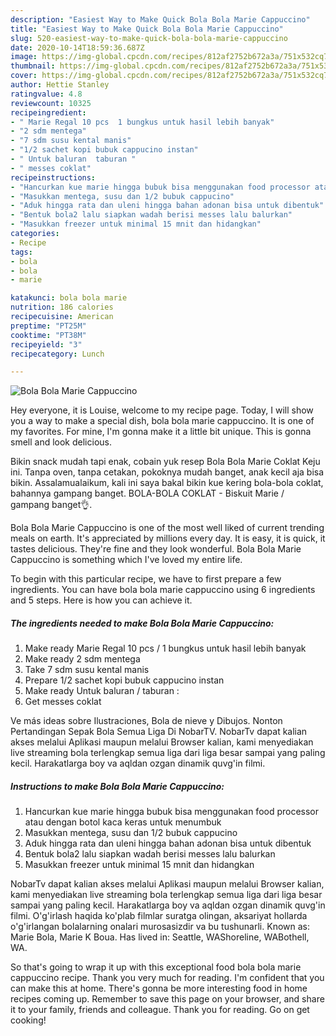 ```yaml
---
description: "Easiest Way to Make Quick Bola Bola Marie Cappuccino"
title: "Easiest Way to Make Quick Bola Bola Marie Cappuccino"
slug: 520-easiest-way-to-make-quick-bola-bola-marie-cappuccino
date: 2020-10-14T18:59:36.687Z
image: https://img-global.cpcdn.com/recipes/812af2752b672a3a/751x532cq70/bola-bola-marie-cappuccino-foto-resep-utama.jpg
thumbnail: https://img-global.cpcdn.com/recipes/812af2752b672a3a/751x532cq70/bola-bola-marie-cappuccino-foto-resep-utama.jpg
cover: https://img-global.cpcdn.com/recipes/812af2752b672a3a/751x532cq70/bola-bola-marie-cappuccino-foto-resep-utama.jpg
author: Hettie Stanley
ratingvalue: 4.8
reviewcount: 10325
recipeingredient:
- " Marie Regal 10 pcs  1 bungkus untuk hasil lebih banyak"
- "2 sdm mentega"
- "7 sdm susu kental manis"
- "1/2 sachet kopi bubuk cappucino instan"
- " Untuk baluran  taburan "
- " messes coklat"
recipeinstructions:
- "Hancurkan kue marie hingga bubuk bisa menggunakan food processor atau dengan botol kaca keras untuk menumbuk"
- "Masukkan mentega, susu dan 1/2 bubuk cappucino"
- "Aduk hingga rata dan uleni hingga bahan adonan bisa untuk dibentuk"
- "Bentuk bola2 lalu siapkan wadah berisi messes lalu balurkan"
- "Masukkan freezer untuk minimal 15 mnit dan hidangkan"
categories:
- Recipe
tags:
- bola
- bola
- marie

katakunci: bola bola marie 
nutrition: 186 calories
recipecuisine: American
preptime: "PT25M"
cooktime: "PT38M"
recipeyield: "3"
recipecategory: Lunch

---
```



![Bola Bola Marie Cappuccino](https://img-global.cpcdn.com/recipes/812af2752b672a3a/751x532cq70/bola-bola-marie-cappuccino-foto-resep-utama.jpg)

Hey everyone, it is Louise, welcome to my recipe page. Today, I will show you a way to make a special dish, bola bola marie cappuccino. It is one of my favorites. For mine, I'm gonna make it a little bit unique. This is gonna smell and look delicious.

Bikin snack mudah tapi enak, cobain yuk resep Bola Bola Marie Coklat Keju ini. Tanpa oven, tanpa cetakan, pokoknya mudah banget, anak kecil aja bisa bikin. Assalamualaikum, kali ini saya bakal bikin kue kering bola-bola coklat, bahannya gampang banget. BOLA-BOLA COKLAT - Biskuit Marie / gampang banget👌.

Bola Bola Marie Cappuccino is one of the most well liked of current trending meals on earth. It's appreciated by millions every day. It is easy, it is quick, it tastes delicious. They're fine and they look wonderful. Bola Bola Marie Cappuccino is something which I've loved my entire life.


To begin with this particular recipe, we have to first prepare a few ingredients. You can have bola bola marie cappuccino using 6 ingredients and 5 steps. Here is how you can achieve it.

<!--inarticleads1-->

##### The ingredients needed to make Bola Bola Marie Cappuccino:

1. Make ready  Marie Regal 10 pcs / 1 bungkus untuk hasil lebih banyak
1. Make ready 2 sdm mentega
1. Take 7 sdm susu kental manis
1. Prepare 1/2 sachet kopi bubuk cappucino instan
1. Make ready  Untuk baluran / taburan :
1. Get  messes coklat


Ve más ideas sobre Ilustraciones, Bola de nieve y Dibujos. Nonton Pertandingan Sepak Bola Semua Liga Di NobarTV. NobarTv dapat kalian akses melalui Aplikasi maupun melalui Browser kalian, kami menyediakan live streaming bola terlengkap semua liga dari liga besar sampai yang paling kecil. Harakatlarga boy va aqldan ozgan dinamik quvg&#39;in filmi. 

<!--inarticleads2-->

##### Instructions to make Bola Bola Marie Cappuccino:

1. Hancurkan kue marie hingga bubuk bisa menggunakan food processor atau dengan botol kaca keras untuk menumbuk
1. Masukkan mentega, susu dan 1/2 bubuk cappucino
1. Aduk hingga rata dan uleni hingga bahan adonan bisa untuk dibentuk
1. Bentuk bola2 lalu siapkan wadah berisi messes lalu balurkan
1. Masukkan freezer untuk minimal 15 mnit dan hidangkan


NobarTv dapat kalian akses melalui Aplikasi maupun melalui Browser kalian, kami menyediakan live streaming bola terlengkap semua liga dari liga besar sampai yang paling kecil. Harakatlarga boy va aqldan ozgan dinamik quvg&#39;in filmi. O&#39;g&#39;irlash haqida ko&#39;plab filmlar suratga olingan, aksariyat hollarda o&#39;g&#39;irlangan bolalarning onalari murosasizdir va bu tushunarli. Known as: Marie Bola, Marie K Boua. Has lived in: Seattle, WAShoreline, WABothell, WA. 

So that's going to wrap it up with this exceptional food bola bola marie cappuccino recipe. Thank you very much for reading. I'm confident that you can make this at home. There's gonna be more interesting food in home recipes coming up. Remember to save this page on your browser, and share it to your family, friends and colleague. Thank you for reading. Go on get cooking!
